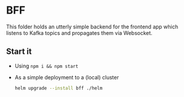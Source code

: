 # BFF

This folder holds an utterly simple backend for the frontend app which listens to Kafka topics and propagates them via Websocket.

## Start it

- Using `npm i && npm start`
- As a simple deployment to a (local) cluster

    ```bash
    helm upgrade --install bff ./helm
    ```
